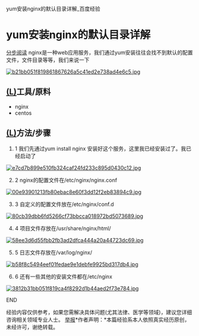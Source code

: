 yum安装nginx的默认目录详解_百度经验

# yum安装nginx的默认目录详解



[分步阅读](http://jingyan.baidu.com/album/63f2362844423e0209ab3d44.html)
nginx是一种web应用服务，我们通过yum安装往往会找不到默认的配置文件，文件目录等等，我们来说一下

[![b21bb051f819861867626a5c41ed2e738ad4e6c5.jpg](https://gitee.com/hjb2722404/tuchuang/raw/master/img/4da57244605a022f5d2791314654dce3.png)](http://jingyan.baidu.com/album/63f2362844423e0209ab3d44.html?picindex=1)

## [(L)](yum安装nginx的默认目录详解_百度经验.md#)工具/原料

- nginx
- centos

## [(L)](yum安装nginx的默认目录详解_百度经验.md#)方法/步骤

1. 1
我们先通过yum install nginx 安装好这个服务，这里我已经安装过了。我已经启动了

[![e7cd7b899e510fb324caf24fd233c895d0430c12.jpg](https://gitee.com/hjb2722404/tuchuang/raw/master/img/2b206d6203ed391d6a7e4e66ad03b98c.png)](http://jingyan.baidu.com/album/63f2362844423e0209ab3d44.html?picindex=2)

2. 2
nginx的配置文件在/etc/nginx/nginx.conf

[![00e93901213fb80ebac8e60f3dd12f2eb83894c9.jpg](https://gitee.com/hjb2722404/tuchuang/raw/master/img/918903c18467b22eddc594e0f924525b.png)](http://jingyan.baidu.com/album/63f2362844423e0209ab3d44.html?picindex=3)

3. 3
自定义的配置文件放在/etc/nginx/conf.d

[![80cb39dbb6fd5266cf73bbcca018972bd5073689.jpg](https://gitee.com/hjb2722404/tuchuang/raw/master/img/4a8f3c0f2bad5573cafff642491bf91d.png)](http://jingyan.baidu.com/album/63f2362844423e0209ab3d44.html?picindex=4)

4. 4
项目文件存放在/usr/share/nginx/html/

[![58ee3d6d55fbb2fb3ad2dfca444a20a44723dc69.jpg](https://gitee.com/hjb2722404/tuchuang/raw/master/img/001a9170ec9b2e532b75832b315c726e.png)](http://jingyan.baidu.com/album/63f2362844423e0209ab3d44.html?picindex=5)

5. 5
日志文件存放在/var/log/nginx/

[![b58f8c5494eef01fedae9e1debfe9925bd317db4.jpg](https://gitee.com/hjb2722404/tuchuang/raw/master/img/4f7ee9d7fbbad1109262a3ba3b06b575.png)](http://jingyan.baidu.com/album/63f2362844423e0209ab3d44.html?picindex=6)

6. 6
还有一些其他的安装文件都在/etc/nginx

[![3812b31bb051f819ca4f8292d1b44aed2f73e784.jpg](https://gitee.com/hjb2722404/tuchuang/raw/master/img/8ae2458e965d2d0b0a3b9318677e2487.png)](http://jingyan.baidu.com/album/63f2362844423e0209ab3d44.html?picindex=7)

END

经验内容仅供参考，如果您需解决具体问题(尤其法律、医学等领域)，建议您详细咨询相关领域专业人士。
[举报](yum安装nginx的默认目录详解_百度经验.md#)*作者声明：*本篇经验系本人依照真实经历原创，未经许可，谢绝转载。